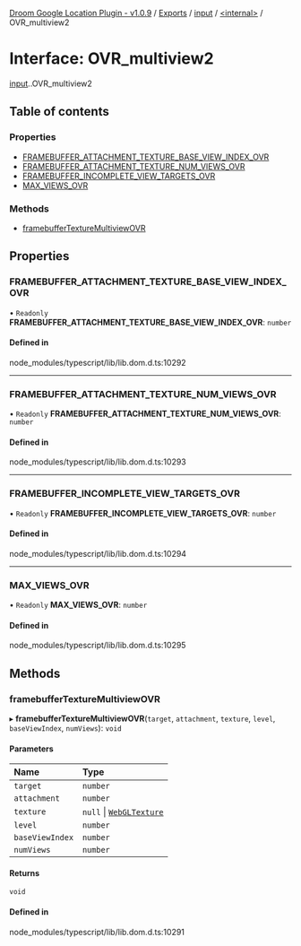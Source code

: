 [Droom Google Location Plugin - v1.0.9](../README.md) / [Exports](../modules.md) / [input](../modules/input.md) / [<internal\>](../modules/input._internal_.md) / OVR\_multiview2

# Interface: OVR\_multiview2

[input](../modules/input.md).[<internal>](../modules/input._internal_.md).OVR_multiview2

## Table of contents

### Properties

- [FRAMEBUFFER\_ATTACHMENT\_TEXTURE\_BASE\_VIEW\_INDEX\_OVR](input._internal_.OVR_multiview2.md#framebuffer_attachment_texture_base_view_index_ovr)
- [FRAMEBUFFER\_ATTACHMENT\_TEXTURE\_NUM\_VIEWS\_OVR](input._internal_.OVR_multiview2.md#framebuffer_attachment_texture_num_views_ovr)
- [FRAMEBUFFER\_INCOMPLETE\_VIEW\_TARGETS\_OVR](input._internal_.OVR_multiview2.md#framebuffer_incomplete_view_targets_ovr)
- [MAX\_VIEWS\_OVR](input._internal_.OVR_multiview2.md#max_views_ovr)

### Methods

- [framebufferTextureMultiviewOVR](input._internal_.OVR_multiview2.md#framebuffertexturemultiviewovr)

## Properties

### FRAMEBUFFER\_ATTACHMENT\_TEXTURE\_BASE\_VIEW\_INDEX\_OVR

• `Readonly` **FRAMEBUFFER\_ATTACHMENT\_TEXTURE\_BASE\_VIEW\_INDEX\_OVR**: `number`

#### Defined in

node_modules/typescript/lib/lib.dom.d.ts:10292

___

### FRAMEBUFFER\_ATTACHMENT\_TEXTURE\_NUM\_VIEWS\_OVR

• `Readonly` **FRAMEBUFFER\_ATTACHMENT\_TEXTURE\_NUM\_VIEWS\_OVR**: `number`

#### Defined in

node_modules/typescript/lib/lib.dom.d.ts:10293

___

### FRAMEBUFFER\_INCOMPLETE\_VIEW\_TARGETS\_OVR

• `Readonly` **FRAMEBUFFER\_INCOMPLETE\_VIEW\_TARGETS\_OVR**: `number`

#### Defined in

node_modules/typescript/lib/lib.dom.d.ts:10294

___

### MAX\_VIEWS\_OVR

• `Readonly` **MAX\_VIEWS\_OVR**: `number`

#### Defined in

node_modules/typescript/lib/lib.dom.d.ts:10295

## Methods

### framebufferTextureMultiviewOVR

▸ **framebufferTextureMultiviewOVR**(`target`, `attachment`, `texture`, `level`, `baseViewIndex`, `numViews`): `void`

#### Parameters

| Name | Type |
| :------ | :------ |
| `target` | `number` |
| `attachment` | `number` |
| `texture` | ``null`` \| [`WebGLTexture`](../modules/input._internal_.md#webgltexture) |
| `level` | `number` |
| `baseViewIndex` | `number` |
| `numViews` | `number` |

#### Returns

`void`

#### Defined in

node_modules/typescript/lib/lib.dom.d.ts:10291
